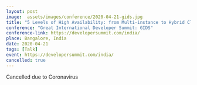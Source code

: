 ```yaml
---
layout: post
image:  assets/images/conference/2020-04-21-gids.jpg
title: "5 Levels of High Availability: from Multi-instance to Hybrid Cloud"
conference: "Great International Developer Summit: GIDS"
conference-link: https://developersummit.com/india/
place: Bangalore, India
date: 2020-04-21
tags: [Talk]
event: https://developersummit.com/india/
cancelled: true
---
```


Cancelled due to Coronavirus
